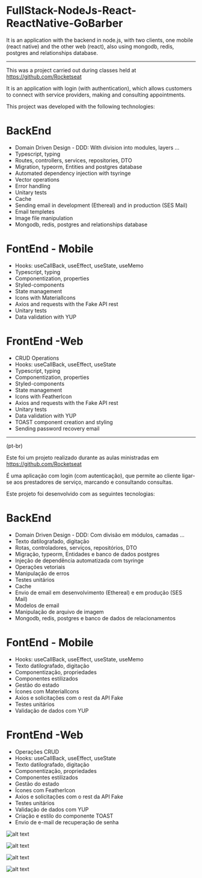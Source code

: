# FullStack-NodeJs-React-ReactNative-GoBarber
  It is an application with the backend in node.js, with two clients, one mobile (react native) and the other web (react), also using mongodb, redis, postgres and relationships database.
  
***

This was a project carried out during classes held at https://github.com/Rocketseat

It is an application with login (with authentication), which allows customers to connect with service providers, making and consulting appointments.

This project was developed with the following technologies:

# BackEnd
- Domain Driven Design - DDD: With division into modules, layers ...
- Typescript, typing
- Routes, controllers, services, repositories,  DTO
- Migration, typeorm, Entities and postgres database
- Automated dependency injection with tsyringe
- Vector operations
- Error handling
- Unitary tests
- Cache
- Sending email in development (Ethereal) and in production (SES Mail)
- Email templetes
- Image file manipulation
- Mongodb, redis, postgres and relationships database

# FontEnd - Mobile
- Hooks: useCallBack, useEffect, useState, useMemo
- Typescript, typing
- Componentization, properties
- Styled-components
- State management
- Icons with MaterialIcons
- Axios and requests with the Fake API rest
- Unitary tests
- Data validation with YUP

# FrontEnd -Web
- CRUD Operations
- Hooks: useCallBack, useEffect, useState
- Typescript, typing
- Componentization, properties
- Styled-components
- State management
- Icons with FeatherIcon
- Axios and requests with the Fake API rest
- Unitary tests
- Data validation with YUP
- TOAST component creation and styling
- Sending password recovery email

***

(pt-br)

Este foi um projeto realizado durante as aulas ministradas em https://github.com/Rocketseat

É uma aplicação com login (com autenticação), que permite ao cliente ligar-se aos prestadores de serviço, marcando e consultando consultas.

Este projeto foi desenvolvido com as seguintes tecnologias:

# BackEnd
- Domain Driven Design - DDD: Com divisão em módulos, camadas ...
- Texto datilografado, digitação
- Rotas, controladores, serviços, repositórios, DTO
- Migração, typeorm, Entidades e banco de dados postgres
- Injeção de dependência automatizada com tsyringe
- Operações vetoriais
- Manipulação de erros
- Testes unitários
- Cache
- Envio de email em desenvolvimento (Ethereal) e em produção (SES Mail)
- Modelos de email
- Manipulação de arquivo de imagem
- Mongodb, redis, postgres e banco de dados de relacionamentos

# FontEnd - Mobile
- Hooks: useCallBack, useEffect, useState, useMemo
- Texto datilografado, digitação
- Componentização, propriedades
- Componentes estilizados
- Gestão do estado
- Ícones com MaterialIcons
- Axios e solicitações com o rest da API Fake
- Testes unitários
- Validação de dados com YUP



# FrontEnd -Web
- Operações CRUD
- Hooks: useCallBack, useEffect, useState
- Texto datilografado, digitação
- Componentização, propriedades
- Componentes estilizados
- Gestão do estado
- Ícones com FeatherIcon
- Axios e solicitações com o rest da API Fake
- Testes unitários
- Validação de dados com YUP
- Criação e estilo do componente TOAST
- Envio de e-mail de recuperação de senha

![alt text]()

![alt text]()

![alt text]()

![alt text]()



